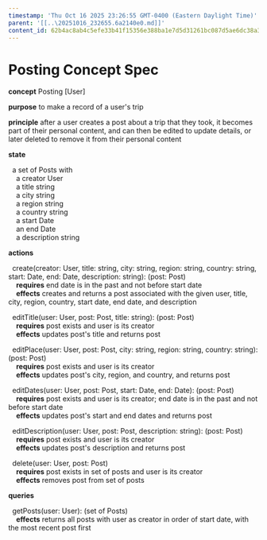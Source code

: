 ```yaml
---
timestamp: 'Thu Oct 16 2025 23:26:55 GMT-0400 (Eastern Daylight Time)'
parent: '[[..\20251016_232655.6a2140e0.md]]'
content_id: 62b4ac8ab4c5efe33b41f15356e388ba1e7d5d31261bc087d5ae6dc38a384c40
---
```


# Posting Concept Spec

**concept** Posting \[User]

**purpose** to make a record of a user's trip

**principle** after a user creates a post about a trip that they took, it becomes part of their personal content, and can then be edited to update details, or later deleted to remove it from their personal content

**state**

  a set of Posts with \
    a creator User \
    a title string \
    a city string \
    a region string \
    a country string \
    a start Date \
    an end Date \
    a description string

**actions**

  create(creator: User, title: string, city: string, region: string, country: string, start: Date, end: Date, description: string): (post: Post) \
    **requires** end date is in the past and not before start date \
    **effects** creates and returns a post associated with the given user, title, city, region, country, start date, end date, and description

  editTitle(user: User, post: Post, title: string): (post: Post) \
    **requires** post exists and user is its creator \
    **effects** updates post's title and returns post

  editPlace(user: User, post: Post, city: string, region: string, country: string): (post: Post) \
    **requires** post exists and user is its creator \
    **effects** updates post's city, region, and country, and returns post

  editDates(user: User, post: Post, start: Date, end: Date): (post: Post) \
    **requires** post exists and user is its creator; end date is in the past and not before start date  \
    **effects** updates post's start and end dates and returns post

  editDescription(user: User, post: Post, description: string): (post: Post) \
    **requires** post exists and user is its creator \
    **effects** updates post's description and returns post

  delete(user: User, post: Post) \
    **requires** post exists in set of posts and user is its creator \
    **effects** removes post from set of posts

**queries**

  getPosts(user: User): (set of Posts) \
    **effects** returns all posts with user as creator in order of start date, with the most recent post first
